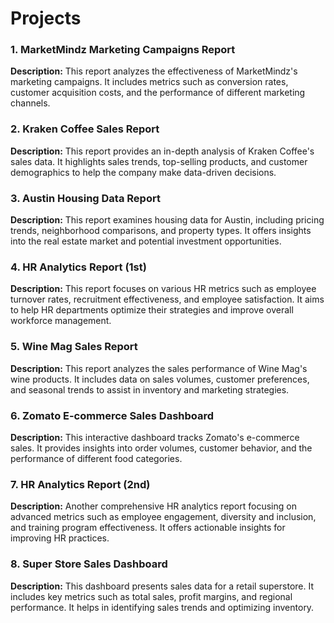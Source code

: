 # Projects
### 1. MarketMindz Marketing Campaigns Report
**Description:** This report analyzes the effectiveness of MarketMindz's marketing campaigns. It includes metrics such as conversion rates, customer acquisition costs, and the performance of different marketing channels.

### 2. Kraken Coffee Sales Report
**Description:** This report provides an in-depth analysis of Kraken Coffee's sales data. It highlights sales trends, top-selling products, and customer demographics to help the company make data-driven decisions.

### 3. Austin Housing Data Report
**Description:** This report examines housing data for Austin, including pricing trends, neighborhood comparisons, and property types. It offers insights into the real estate market and potential investment opportunities.

### 4. HR Analytics Report (1st)
**Description:** This report focuses on various HR metrics such as employee turnover rates, recruitment effectiveness, and employee satisfaction. It aims to help HR departments optimize their strategies and improve overall workforce management.

### 5. Wine Mag Sales Report
**Description:** This report analyzes the sales performance of Wine Mag's wine products. It includes data on sales volumes, customer preferences, and seasonal trends to assist in inventory and marketing strategies.

### 6. Zomato E-commerce Sales Dashboard
**Description:** This interactive dashboard tracks Zomato's e-commerce sales. It provides insights into order volumes, customer behavior, and the performance of different food categories.

### 7. HR Analytics Report (2nd)
**Description:** Another comprehensive HR analytics report focusing on advanced metrics such as employee engagement, diversity and inclusion, and training program effectiveness. It offers actionable insights for improving HR practices.

### 8. Super Store Sales Dashboard
**Description:** This dashboard presents sales data for a retail superstore. It includes key metrics such as total sales, profit margins, and regional performance. It helps in identifying sales trends and optimizing inventory.
